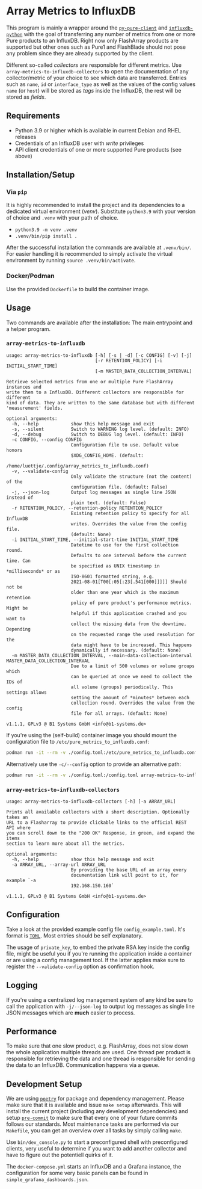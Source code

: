 # Array Metrics to InfluxDB

This program is mainly a wrapper around the
[`py-pure-client`](https://pure-storage-py-pure-client.readthedocs-hosted.com)
and [`influxdb-python`](https://influxdb-python.readthedocs.io) with the goal of
transferring any number of metrics from one or more Pure products to an
InfluxDB. Right now only FlashArray products are supported but other ones such
as Pure1 and FlashBlade should not pose any problem since they are already
supported by the client.

Different so-called _collectors_ are responsible for different metrics. Use
`array-metrics-to-influxdb-collectors` to open the documentation of any
collector/metric of your choice to see which data are transferred. Entries such
as `name`, `id` or `interface_type` as well as the values of the config values
`name` (or `host`) will be stored as _tags_ inside the InfluxDB, the rest will
be stored as _fields_.

## Requirements

- Python 3.9 or higher which is available in current Debian and RHEL releases
- Credentials of an InfluxDB user with _write_ privileges
- API client credentials of one or more supported Pure products (see above)

## Installation/Setup

### Via `pip`

It is highly recommended to install the project and its dependencies to a
dedicated virtual environment (_venv_). Substitute `python3.9` with your version
of choice and `.venv` with your path of choice.

- `python3.9 -m venv .venv`
- `.venv/bin/pip install .`

After the successful installation the commands are available at `.venv/bin/`.
For easier handling it is recommended to simply activate the virtual environment
by running `source .venv/bin/activate`.

### Docker/Podman

Use the provided `Dockerfile` to build the container image.

## Usage

Two commands are available after the installation: The main entrypoint and a
helper program.

### `array-metrics-to-influxdb`

```shell
usage: array-metrics-to-influxdb [-h] [-s | -d] [-c CONFIG] [-v] [-j]
                                 [-r RETENTION_POLICY] [-i INITIAL_START_TIME]
                                 [-m MASTER_DATA_COLLECTION_INTERVAL]

Retrieve selected metrics from one or multiple Pure FlashArray instances and
write them to a InfluxDB. Different collectors are responsible for different
kind of data. They are written to the same database but with different
'measurement' fields.

optional arguments:
  -h, --help            show this help message and exit
  -s, --silent          Switch to WARNING log level. (default: INFO)
  -d, --debug           Switch to DEBUG log level. (default: INFO)
  -c CONFIG, --config CONFIG
                        Configuration file to use. Default value honors
                        $XDG_CONFIG_HOME. (default:
                        /home/luettje/.config/array_metrics_to_influxdb.conf)
  -v, --validate-config
                        Only validate the structure (not the content) of the
                        configuration file. (default: False)
  -j, --json-log        Output log messages as single line JSON instead of
                        plain text. (default: False)
  -r RETENTION_POLICY, --retention-policy RETENTION_POLICY
                        Existing retention policy to specify for all InfluxDB
                        writes. Overrides the value from the config file.
                        (default: None)
  -i INITIAL_START_TIME, --initial-start-time INITIAL_START_TIME
                        Datetime to use for the first collection round.
                        Defaults to one interval before the current time. Can
                        be specified as UNIX timestamp in *milliseconds* or as
                        ISO-8601 formatted string, e.g.
                        2021-08-01[T00[:05[:23[.541[000]]]]] Should not be
                        older than one year which is the maximum retention
                        policy of pure product's performance metrics. Might be
                        helpful if this application crashed and you want to
                        collect the missing data from the downtime. Depending
                        on the requested range the used resolution for the
                        data might have to be increased. This happens
                        dynamically if necessary. (default: None)
  -m MASTER_DATA_COLLECTION_INTERVAL, --main-data-collection-interval MASTER_DATA_COLLECTION_INTERVAL
                        Due to a limit of 500 volumes or volume groups which
                        can be queried at once we need to collect the IDs of
                        all volume (groups) periodically. This settings allows
                        setting the amount of *minutes* between each
                        collection round. Overrides the value from the config
                        file for all arrays. (default: None)

v1.1.1, GPLv3 @ B1 Systems GmbH <info@b1-systems.de>
```

If you're using the (self-build) container image you should mount the
configuration file to `/etc/pure_metrics_to_influxdb.conf`:

```bash
podman run -it --rm -v ./config.toml:/etc/pure_metrics_to_influxdb.conf array-metrics-to-influxdb
```

Alternatively use the `-c/--config` option to provide an alternative path:

```bash
podman run -it --rm -v ./config.toml:/config.toml array-metrics-to-influxdb -c /config.toml
```

### `array-metrics-to-influxdb-collectors`

```shell
usage: array-metrics-to-influxdb-collectors [-h] [-a ARRAY_URL]

Prints all available collectors with a short description. Optionally takes an
URL to a Flasharray to provide clickable links to the official REST API where
you can scroll down to the "200 OK" Response, in green, and expand the items
section to learn more about all the metrics.

optional arguments:
  -h, --help            show this help message and exit
  -a ARRAY_URL, --array-url ARRAY_URL
                        By providing the base URL of an array every
                        documentation link will point to it, for example `-a
                        192.168.150.160`

v1.1.1, GPLv3 @ B1 Systems GmbH <info@b1-systems.de>
```

## Configuration

Take a look at the provided example config file `config_example.toml`. It's
format is [`TOML`](https://toml.io/en/). Most entries should be self
explanatory.

The usage of `private_key`, to embed the private RSA key inside the config file,
might be useful you if you're running the application inside a container or are
using a config management tool. If the latter applies make sure to register the
`--validate-config` option as confirmation hook.

## Logging

If you're using a centralized log management system of any kind be sure to call
the application with `-j/--json-log` to output log messages as single line JSON
messages which are **much** easier to process.

## Performance

To make sure that one slow product, e.g. FlashArray, does not slow down the
whole application multiple threads are used. One thread per product is
responsible for retrieving the data and one thread is responsible for sending
the data to an InfluxDB. Communication happens via a queue.

## Development Setup

We are using [`poetry`](https://python-poetry.org) for package and dependency
management. Please make sure that it is available and issue `make setup`
afterwards. This will install the current project (including any development
dependencies) and setup [`pre-commit`](https://pre-commit.com) to make sure that
every one of your future commits follows our standards. Most maintenance tasks
are performed via our `Makefile`, you can get an overview over all tasks by
simply calling `make`.

Use `bin/dev_console.py` to start a preconfigured shell with preconfigured
clients, very useful to determine if you want to add another collector and have
to figure out the potentiell quirks of it.

The `docker-compose.yml` starts an InfluxDB and a Grafana instance, the
configuration for some very basic panels can be found in
`simple_grafana_dashboards.json`.
